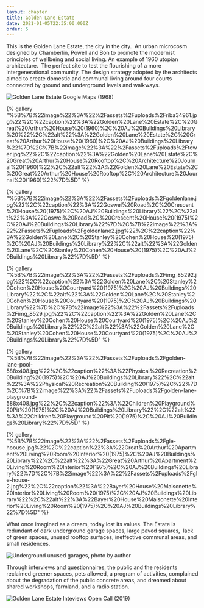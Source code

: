 ```yaml
---
layout: chapter
title: Golden Lane Estate
date: 2021-01-05T22:35:00.000Z
order: 5
---
```

This is the Golden Lane Estate, the city in the city.  An urban microcosm designed by Chamberlin, Powell and Bon to promote the modernist principles of wellbeing and social living. An example of 1960 utopian architecture.  The perfect site to test the flourishing of a more intergenerational community. The design strategy adopted by the architects aimed to create domestic and communal living around four courts connected by ground and underground levels and walkways.

![Golden Lane Estate Google Maps (1968)](/assets/uploads/gle_1945map1999.jpg "Golden Lane Estate Google Maps (1968)")

{% gallery "%5B%7B%22image%22%3A%22%2Fassets%2Fuploads%2Friba34961.jpg%22%2C%22caption%22%3A%22Golden%20Lane%20Estate%2C%20Great%20Arthur%20House%20(1960)%2C%20AJ%20Buildings%20Library%20%22%2C%22alt%22%3A%22Golden%20Lane%20Estate%2C%20Great%20Arthur%20House%20(1960)%2C%20AJ%20Buildings%20Library%22%7D%2C%7B%22image%22%3A%22%2Fassets%2Fuploads%2Ftower.jpg%22%2C%22caption%22%3A%22Golden%20Lane%20Estate%2C%20Great%20Arthur%20House%20Rooftop%2C%20Architecture%20Journal%20(1960)%22%2C%22alt%22%3A%22Golden%20Lane%20Estate%2C%20Great%20Arthur%20House%20Rooftop%2C%20Architecture%20Journal%20(1960)%22%7D%5D" %}

{% gallery "%5B%7B%22image%22%3A%22%2Fassets%2Fuploads%2Fgoldenlane.jpg%22%2C%22caption%22%3A%22Goswel%20Road%2C%20Crescent%20House%20(1975)%2C%20AJ%20Buildings%20Library%22%2C%22alt%22%3A%22Goswel%20Road%2C%20Crescent%20House%20(1975)%2C%20AJ%20Buildings%20Library%22%7D%2C%7B%22image%22%3A%22%2Fassets%2Fuploads%2Fgoldenlane2.jpg%22%2C%22caption%22%3A%22Golden%20Lane%2C%20Stanley%20Cohen%20House%20(1975)%2C%20AJ%20Buildings%20Library%22%2C%22alt%22%3A%22Golden%20Lane%2C%20Stanley%20Cohen%20House%20(1975)%2C%20AJ%20Buildings%20Library%22%7D%5D" %}

{% gallery "%5B%7B%22image%22%3A%22%2Fassets%2Fuploads%2Fimg_85292.jpg%22%2C%22caption%22%3A%22Golden%20Lane%2C%20Stanley%20Cohen%20House%20Courtyard%20(1975)%2C%20AJ%20Buildings%20Library%22%2C%22alt%22%3A%22Golden%20Lane%2C%20Stanley%20Cohen%20House%20Courtyard%20(1975)%2C%20AJ%20Buildings%20Library%22%7D%2C%7B%22image%22%3A%22%2Fassets%2Fuploads%2Fimg_8529.jpg%22%2C%22caption%22%3A%22Golden%20Lane%2C%20Stanley%20Cohen%20House%20Courtyard%20(1975)%2C%20AJ%20Buildings%20Library%22%2C%22alt%22%3A%22Golden%20Lane%2C%20Stanley%20Cohen%20House%20Courtyard%20(1975)%2C%20AJ%20Buildings%20Library%22%7D%5D" %}

{% gallery "%5B%7B%22image%22%3A%22%2Fassets%2Fuploads%2Fgolden-lane-pool-588x408.jpg%22%2C%22caption%22%3A%22Physical%20Recreation%20Building%20(1975)%2C%20AJ%20Buildings%20Library%22%2C%22alt%22%3A%22Physical%20Recreation%20Building%20(1975)%2C%22%7D%2C%7B%22image%22%3A%22%2Fassets%2Fuploads%2Fgolden-lane-playground-588x408.jpg%22%2C%22caption%22%3A%22Children%20Playground%20Pit%20(1975)%2C%20AJ%20Buildings%20Library%22%2C%22alt%22%3A%22Children%20Playground%20Pit%20(1975)%2C%20AJ%20Buildings%20Library%22%7D%5D" %}

{% gallery "%5B%7B%22image%22%3A%22%2Fassets%2Fuploads%2Fgle-hoouse.jpg%22%2C%22caption%22%3A%22Great%20Arthur%20Apartment%20Living%20Room%20Interior%20(1975)%2C%20AJ%20Buildings%20Library%22%2C%22alt%22%3A%22Great%20Arthur%20Apartment%20Living%20Room%20Interior%20(1975)%2C%20AJ%20Buildings%20Library%22%7D%2C%7B%22image%22%3A%22%2Fassets%2Fuploads%2Fgle-house-2.jpg%22%2C%22caption%22%3A%22Bayer%20House%20Maisonette%20Interior%20Living%20Room%20(1975)%2C%20AJ%20Buildings%20Library%22%2C%22alt%22%3A%22Bayer%20House%20Maisonette%20Interior%20Living%20Room%20(1975)%2C%20AJ%20Buildings%20Library%22%7D%5D" %}

What once imagined as a dream, today lost its values. The Estate is redundant of dark underground garage spaces, large paved squares,  lack of green spaces, unused rooftop surfaces, ineffective communal areas, and small residences.

![Underground unused garages, photo by author](/assets/uploads/garages.jpg "Underground unused garages, photo by author")

Through interviews and questionnaires, the public and the residents reclaimed greener spaces, pets allowed, a program of activities, complained about the degradation of the public concrete areas, and dreamed about shared workshops, farmland, and a radio station.

![Golden Lane Estate Inteviews Open Call (2019)](/assets/uploads/golden-lane-estate-intevriew-poster.jpg "Golden Lane Estate Inteviews Open Call (2019)")